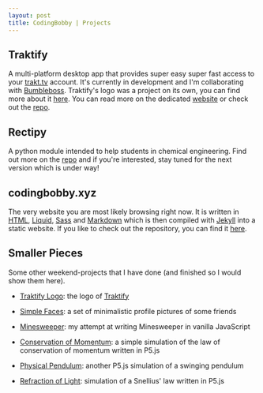 ```yaml
---
layout: post
title: CodingBobby | Projects
---
```


## Traktify
A multi-platform desktop app that provides super easy super fast access to your [trakt.tv](https://trakt.tv) account.
It's currently in development and I'm collaborating with [Bumbleboss](https://bumbleboss.xyz).
Traktify's logo was a project on its own, you can find more about it [here](#small-traktify).
You can read more on the dedicated [website](/traktify) or check out the [repo](https://github.com/CodingBobby/traktify).

## Rectipy
A python module intended to help students in chemical engineering.
Find out more on the [repo](https://github.com/CodingBobby/rectipy) and if you're interested, stay tuned for the next version which is under way!

## codingbobby.xyz
The very website you are most likely browsing right now.
It is written in [HTML](https://html.spec.whatwg.org/), [Liquid](https://shopify.github.io/liquid/), [Sass](https://sass-lang.com/) and [Markdown](https://daringfireball.net/projects/markdown/) which is then compiled with [Jekyll](https://jekyllrb.com/) into a static website.
If you like to check out the repository, you can find it [here](https://github.com/CodingBobby/codingbobby.github.io).

## Smaller Pieces
Some other weekend-projects that I have done (and finished so I would show them here).

- <span id="small-traktify">[Traktify Logo](traktify-logo)</span>:
  the logo of [Traktify](#traktify)

- [Simple Faces](simple-faces):
  a set of minimalistic profile pictures of some friends

- [Minesweeper](minesweeper):
  my attempt at writing Minesweeper in vanilla JavaScript

- [Conservation of Momentum](algebrarium-momentum):
  a simple simulation of the law of conservation of momentum written in P5.js

- [Physical Pendulum](algebrarium-pendulum):
  another P5.js simulation of a swinging pendulum

- [Refraction of Light](algebrarium-refraction):
  simulation of a Snellius' law written in P5.js
